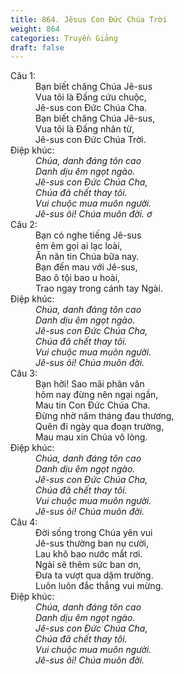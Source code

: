 ```yaml
---
title: 864. Jêsus Con Đức Chúa Trời
weight: 864
categories: Truyền Giảng
draft: false
---
```

<dl><dt>Câu 1:</dt><dd data-verse="1">Bạn biết chăng Chúa Jê-sus <br/>Vua tôi là Đấng cứu chuộc, <br/>Jê-sus con Đức Chúa Cha. <br/>Bạn biết chăng Chúa Jê-sus, <br/>Vua tôi là Đấng nhân từ, <br/>Jê-sus con Đức Chúa Trời. </dd><dt>Điệp khúc:</dt><dd data-chorus="1"><em>Chúa, danh đáng tôn cao <br/>Danh dịu êm ngọt ngào. <br/>Jê-sus con Đức Chúa Cha, <br/>Chúa đã chết thay tôi. <br/>Vui chuộc mua muôn người. <br/>Jê-sus ôi! Chúa muôn đời. ơ </em></dd><dt>Câu 2:</dt><dd data-verse="2">Bạn có nghe tiếng Jê-sus <br/>êm êm gọi ai lạc loài, <br/>Ăn năn tin Chúa bữa nay. <br/>Bạn đến mau với Jê-sus, <br/>Bao ô tội bao u hoài, <br/>Trao ngay trong cánh tay Ngài. </dd><dt>Điệp khúc:</dt><dd data-chorus="1"><em>Chúa, danh đáng tôn cao <br/>Danh dịu êm ngọt ngào. <br/>Jê-sus con Đức Chúa Cha, <br/>Chúa đã chết thay tôi. <br/>Vui chuộc mua muôn người. <br/>Jê-sus ôi! Chúa muôn đời. </em></dd><dt>Câu 3:</dt><dd data-verse="3">Bạn hỡi! Sao mãi phân vân <br/>hôm nay đừng nên ngại ngần, <br/>Mau tin Con Đức Chúa Cha. <br/>Đừng nhờ năm tháng đau thương, <br/>Quên đi ngày qua đoạn trường, <br/>Mau mau xin Chúa vô lòng. </dd><dt>Điệp khúc:</dt><dd data-chorus="1"><em>Chúa, danh đáng tôn cao <br/>Danh dịu êm ngọt ngào. <br/>Jê-sus con Đức Chúa Cha, <br/>Chúa đã chết thay tôi. <br/>Vui chuộc mua muôn người. <br/>Jê-sus ôi! Chúa muôn đời. </em></dd><dt>Câu 4:</dt><dd data-verse="4">Đời sống trong Chúa yên vui <br/>Jê-sus thường ban nụ cười, <br/>Lau khô bao nước mắt rơi. <br/>Ngài sẽ thêm sức ban ơn, <br/>Đưa ta vượt qua dặm trường. <br/>Luôn luôn đắc thắng vui mừng. </dd><dt>Điệp khúc:</dt><dd data-chorus="1"><em>Chúa, danh đáng tôn cao <br/>Danh dịu êm ngọt ngào. <br/>Jê-sus con Đức Chúa Cha, <br/>Chúa đã chết thay tôi. <br/>Vui chuộc mua muôn người. <br/>Jê-sus ôi! Chúa muôn đời. </em></dd></dl>